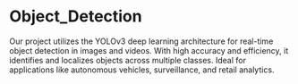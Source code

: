 # Object_Detection
Our project utilizes the YOLOv3 deep learning architecture for real-time object detection in images and videos. With high accuracy and efficiency, it identifies and localizes objects across multiple classes. Ideal for applications like autonomous vehicles, surveillance, and retail analytics.
